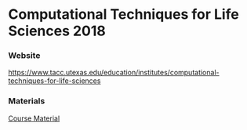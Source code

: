 # Computational Techniques for Life Sciences 2018

### Website
https://www.tacc.utexas.edu/education/institutes/computational-techniques-for-life-sciences

### Materials
[Course Material](https://jamescarson3.github.io/ctls2018)

